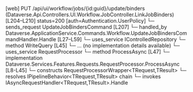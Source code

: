 [web] PUT /api/ui/workflow/jobs/{id:guid}/update/binders  (Dataverse.Api.Controllers.UI.Workflow.JobController.LinkJobBinders)  [L204–L210] status=200 [auth=Authentication.UserPolicy]
  └─ sends_request UpdateJobBindersCommand [L207]
    └─ handled_by Dataverse.ApplicationService.Commands.Workflow.UpdateJobBindersCommandHandler.Handle [L27–L59]
      └─ uses_service IControlledRepository<Job>
        └─ method WriteQuery [L45]
          └─ ... (no implementation details available)
      └─ uses_service RequestProcessor
        └─ method ProcessAsync [L47]
          └─ implementation Dataverse.Services.Features.Requests.RequestProcessor.ProcessAsync [L8-L45]
            └─ constructs RequestProcessorWrapper<TRequest,TResult>
            └─ resolves IPipelineBehavior<TRequest,TResult> chain
            └─ invokes IAsyncRequestHandler<TRequest,TResult>.Handle

